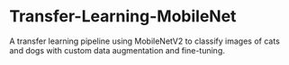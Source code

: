 # Transfer-Learning-MobileNet
A transfer learning pipeline using MobileNetV2 to classify images of cats and dogs with custom data augmentation and fine-tuning.
